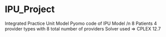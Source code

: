 # IPU_Project
Integrated Practice Unit Model
Pyomo code of IPU Model /n
8 Patients 4 provider types with 8 total number of providers
Solver used => CPLEX 12.7
